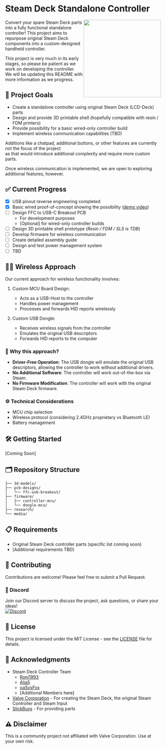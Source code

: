 # Steam Deck Standalone Controller

<img src="./media/preview.png" width="250" align="right">

Convert your spare Steam Deck parts into a fully functional standalone controller! This project aims to repurpose original Steam Deck components into a custom-designed handheld controller.

This project is very much in its early stages, so please be patient as we work on developing the controller.  
We will be updating this README with more information as we progress.

## 🎯 Project Goals

- Create a standalone controller using original Steam Deck (LCD-Deck) parts
- Design and provide 3D printable shell (hopefully compatible with resin / FDM printers)
- Provide possibility for a basic wired-only controller build
- Implement wireless communication capabilities (TBD)

Additions like a chatpad, additional buttons, or other features are currently not the focus of the project  
as that would introduce additional complexity and require more custom parts.

Once wireless communication is implemented, we are open to exploring additional features, however.

## ✅ Current Progress

- [x] USB pinout reverse engineering completed
- [x] Basic wired proof-of-concept showing the possibility ([demo video](https://youtu.be/daWLg8Y8ThU))
- [ ] Design FFC to USB-C Breakout PCB
  - For development purposes
  - [Optional] for wired-only controller builds
- [ ] Design 3D printable shell prototype (_Resin / FDM / SLS is TDB_)
- [ ] Develop firmware for wireless communication
- [ ] Create detailed assembly guide
- [ ] Design and test power management system
- [ ] TBD

## 🛜🔋 Wireless Approach

Our current approach for wireless functionality involves:

1. Custom MCU Board Design:
   - Acts as a USB-Host to the controller
   - Handles power management
   - Processes and forwards HID reports wirelessly

2. Custom USB Dongle:
   - Receives wireless signals from the controller
   - Emulates the original USB descriptors
   - Forwards HID reports to the computer

### 🤔 Why this approach?

- **Driver-Free Operation**: The USB dongle will emulate the original USB descriptors, allowing the controller to work without additional drivers.
- **No Additional Software**: The controller will work out-of-the-box via Steam.
- **No Firmware Modification**: The controller will work with the original Steam Deck firmware.

### ⚙️ Technical Considerations

- MCU chip selection
- Wireless protocol (considering 2.4GHz proprietary vs Bluetooth LE)
- Battery management

## 🛠️ Getting Started

[Coming Soon]

## 🗂️ Repository Structure

```dir
├── 3d-models/
├── pcb-designs/
│   └── ffc-usb-breakout/
├── firmware/
│   ├── controller-mcu/
│   └── dongle-mcu/
├── research/
└── media/
```

## 📋 Requirements

- Original Steam Deck controller parts (specific list coming soon)
- [Additional requirements TBD]

## 🤝 Contributing

Contributions are welcome! Please feel free to submit a Pull Request.

### 💬 Discord

Join our Discord server to discuss the project, ask questions, or share your ideas!  
[![Discord](https://img.shields.io/discord/1284933328470016031?color=7289DA&label=Discord&logo=discord&logoColor=white)](https://discord.gg/rduBamsN49)

## 📝 License

This project is licensed under the MIT License - see the [LICENSE](LICENSE) file for details.

## 🙏 Acknowledgments

- Steam Deck Controller Team
  - [Roni1993](https://github.com/Roni1993)
  - [Alia5](https://github.com/Alia5)
  - [oaSysFox](https://github.com/oaSysFox)
  - [Additional Members here]
- [Valve Corporation](https://www.valvesoftware.com/) - For creating the Steam Deck, the original Steam Controller and Steam Input
- [SlickBuys](slickbuysmodsandrepairs.com/) - For providing parts

## ⚠️ Disclaimer

This is a community project not affiliated with Valve Corporation. Use at your own risk.